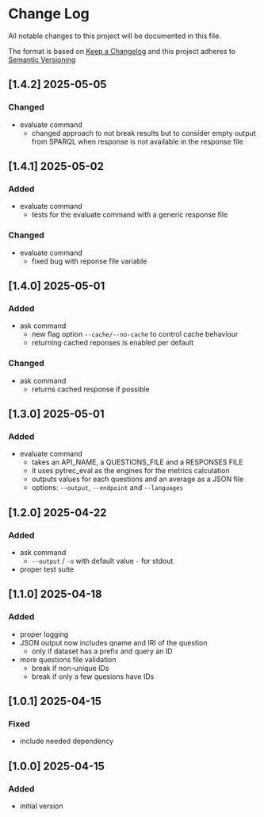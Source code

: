 <!-- markdownlint-disable MD012 MD013 MD024 MD033 -->
# Change Log

All notable changes to this project will be documented in this file.

The format is based on [Keep a Changelog](http://keepachangelog.com/) and this project adheres to [Semantic Versioning](https://semver.org/)

## [1.4.2] 2025-05-05

### Changed

- evaluate command
  - changed approach to not break results but to consider empty output from SPARQL when response is not available in the response file

## [1.4.1] 2025-05-02

### Added

- evaluate command
  - tests for the evaluate command with a generic response file

### Changed

- evaluate command
  - fixed bug with reponse file variable

## [1.4.0] 2025-05-01

### Added

- ask command
  - new flag option `--cache/--no-cache` to control cache behaviour
  - returning cached reponses is enabled per default

### Changed

- ask command
  - returns cached response if possible


## [1.3.0] 2025-05-01

### Added

- evaluate command
  - takes an API_NAME, a QUESTIONS_FILE and a RESPONSES FILE
  - it uses pytrec_eval as the engines for the metrics calculation
  - outputs values for each questions and an average as a JSON file
  - options: `--output`, `--endpoint` and `--languages`


## [1.2.0] 2025-04-22

### Added

- ask command
  - `--output` / `-o` with default value `-` for stdout
- proper test suite


## [1.1.0] 2025-04-18

### Added

- proper logging
- JSON output now includes qname and IRI of the question
  - only if dataset has a prefix and query an ID
- more questions file validation
  - break if non-unique IDs
  - break if only a few quesions have IDs


## [1.0.1] 2025-04-15

### Fixed

- include needed dependency

## [1.0.0] 2025-04-15

### Added

- initial version

